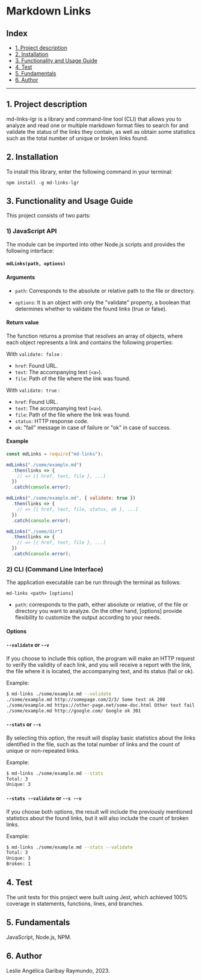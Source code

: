 # Markdown Links

## Index

* [1. Project description](#1-project-description)
* [2. Installation](#2-installation)
* [3. Functionality and Usage Guide](#3-functionality-and-usage-guide)
* [4. Test](#4-test)
* [5. Fundamentals](#5-fundamentals)
* [6. Author](#6-author)

***

## 1. Project description

md-links-lgr is a library and command-line tool (CLI) that allows you to analyze and read one or multiple markdown format files to search for and validate the status of the links they contain, as well as obtain some statistics such as the total number of unique or broken links found.


## 2. Installation

To install this library, enter the following command in your terminal:

`npm install -g md-links-lgr`


## 3. Functionality and Usage Guide

This project consists of two parts:

### 1) JavaScript API

The module can be imported into other Node.js scripts and provides the following interface:

#### `mdLinks(path, options)`

#### Arguments

* `path`: Corresponds to the absolute or relative path to the file or directory.

* `options`: It is an object with only the "validate" property, a boolean that determines whether to validate the found links (true or false).

#### Return value

The function returns a promise that resolves an array of objects, where each object represents a link and contains the following properties:

With `validate: false` :

* `href`: Found URL.
* `text`: The accompanying text (`<a>`).
* `file`: Path of the file where the link was found.

With `validate: true` :

* `href`: Found URL.
* `text`: The accompanying text (`<a>`).
* `file`: Path of the file where the link was found.
* `status`: HTTP response code.
* `ok`: "fail" message in case of failure or "ok" in case of success.

#### Example

```js
const mdLinks = require("md-links");

mdLinks("./some/example.md")
  .then(links => {
    // => [{ href, text, file }, ...]
  })
  .catch(console.error);

mdLinks("./some/example.md", { validate: true })
  .then(links => {
    // => [{ href, text, file, status, ok }, ...]
  })
  .catch(console.error);

mdLinks("./some/dir")
  .then(links => {
    // => [{ href, text, file }, ...]
  })
  .catch(console.error);
```

### 2) CLI (Command Line Interface)

The application executable can be run through the terminal as follows:

`md-links <path> [options]`

* `path`: corresponds to the path, either absolute or relative, of the file or directory you want to analyze. On the other hand, [options] provide flexibility to customize the output according to your needs.

#### Options

#### `--validate` or `--v`

If you choose to include this option, the program will make an HTTP request to verify the validity of each link, and you will receive a report with the link, the file where it is located, the accompanying text, and its status (fail or ok).

Example:

```sh
$ md-links ./some/example.md --validate
./some/example.md http://somepage.com/2/3/ Some text ok 200 
./some/example.md https://other-page.net/some-doc.html Other text fail 404 
./some/example.md http://google.com/ Google ok 301 
```

#### `--stats` or `--s`

By selecting this option, the result will display basic statistics about the links identified in the file, such as the total number of links and the count of unique or non-repeated links.

Example:

```sh
$ md-links ./some/example.md --stats
Total: 3
Unique: 3
```

#### `--stats --validate` or `--s --v`

If you choose both options, the result will include the previously mentioned statistics about the found links, but it will also include the count of broken links.

Example:

```sh
$ md-links ./some/example.md --stats --validate
Total: 3
Unique: 3
Broken: 1
```

## 4. Test

The unit tests for this project were built using Jest, which achieved 100% coverage in statements, functions, lines, and branches.

## 5. Fundamentals

JavaScript, Node.js, NPM.

## 6. Author

Leslie Angélica Garibay Raymundo, 2023.